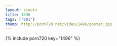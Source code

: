 ```yaml
--- 
layout: sieutv
title: 1496
tags: ["001"]
thumb: http://porn720.net/video/1496/poster.jpg
---
```

{% include porn720 key="1496" %} 

